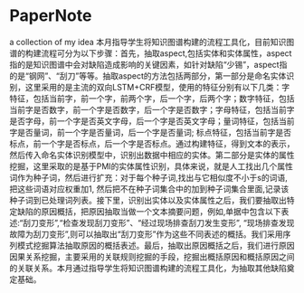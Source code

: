 # PaperNote
a collection of my idea
本月指导学生将知识图谱构建的流程工具化，目前知识图谱的构建流程可分为以下步骤：首先，抽取aspect,包括实体和实体属性，aspect指的是知识图谱中会对缺陷造成影响的关键因素，如针对缺陷“少锡”，aspect指的是“钢网”、“刮刀”等等。抽取aspect的方法包括两部分，第一部分是命名实体识别，这里采用的是主流的双向LSTM+CRF模型，使用的特征分别有以下几类：字特征，包括当前字，前一个字，前两个字，后一个字，后两个字；数字特征，包括当前字是否数字，前一个字是否数字，后一个字是否数字；字母特征，包括当前字是否字母，前一个字是否英文字母，后一个字是否英文字母；量词特征，包括当前字是否量词，前一个字是否量词，后一个字是否量词; 标点特征，包括当前字是否标点，前一个字是否标点，后一个字是否标点。通过构建特征，得到文本的表示，然后传入命名实体识别模型中，识别出数据中相应的实体。第二部分是实体的属性挖掘，这里采取的是基于PMI的实体属性识别，具体来说，就是人工找出几个属性词作为种子词，然后进行扩充：对于每个种子词,找出与它相似度不小于s的词语,把这些词语对应权重加1, 然后把不在种子词集合中的加到种子词集合里面,记录该种子词到已处理词列表。接下里，识别出实体以及实体属性之后，我们要抽取出特定缺陷的原因概括，把原因抽取当做一个文本摘要问题，例如,单据中包含以下表述:“刮刀变形”,“检查发现刮刀变形”、“经过现场排查刮刀发生变形”, “现场排查发现故障为刮刀变形”,则可以抽取出“刮刀变形”作为这些不同表述的概括。我们采用序列模式挖掘算法抽取原因的概括表述。最后，抽取出原因概括之后，我们进行原因因果关系挖掘，主要采用的关联规则挖掘的手段，挖掘出概括原因和概括原因之间的关联关系。本月通过指导学生将知识图谱构建的流程工具化，为抽取其他缺陷奠定基础。
